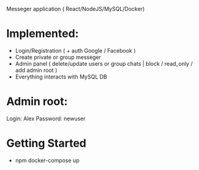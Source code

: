 Messeger application ( React/NodeJS/MySQL/Docker)

# Implemented:

- Login/Registration ( + auth Google / Facebook )
- Create private or group messeger
- Admin panel ( delete/update users or group chats | block / read_only / add admin root ) 
- Everything interacts with MySQL DB

# Admin root:

Login: Alex
Password: newuser

# Getting Started 

- npm docker-compose up

